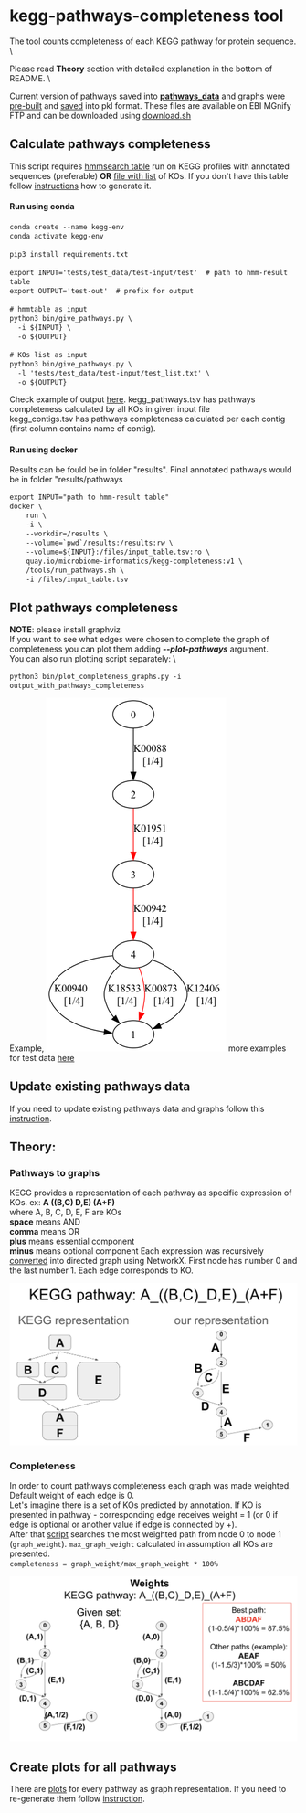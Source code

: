 # kegg-pathways-completeness tool

The tool counts completeness of each KEGG pathway for protein sequence. \

Please read **Theory** section with detailed explanation in the bottom of README. \

Current version of pathways saved into **[pathways_data](pathways_data)** and graphs were [pre-built](graphs/README.md) and [saved](graphs/graphs.pkl) into pkl format. 
These files are available on EBI MGnify FTP and can be downloaded using [download.sh](download.sh)

## Calculate pathways completeness
This script requires [hmmsearch table](tests/test_data/test-input/test) run on KEGG profiles with annotated sequences (preferable) **OR** [file with list](tests/test_data/test-input/test_list.txt) of KOs.
If you don't have this table follow [instructions](src/README.md) how to generate it.

#### Run using conda 
```commandline
conda create --name kegg-env
conda activate kegg-env

pip3 install requirements.txt

export INPUT='tests/test_data/test-input/test'  # path to hmm-result table
export OUTPUT='test-out'  # prefix for output

# hmmtable as input
python3 bin/give_pathways.py \
  -i ${INPUT} \
  -o ${OUTPUT}

# KOs list as input
python3 bin/give_pathways.py \
  -l 'tests/test_data/test-input/test_list.txt' \
  -o ${OUTPUT}
```
Check example of output [here](tests/test_data/test-output).
kegg_pathways.tsv has pathways completeness calculated by all KOs in given input file \
kegg_contigs.tsv has pathways completeness calculated per each contig (first column contains name of contig).


#### Run using docker
Results can be fould be in folder "results". Final annotated pathways would be in folder "results/pathways
```commandline
export INPUT="path to hmm-result table"
docker \
    run \
    -i \
    --workdir=/results \
    --volume=`pwd`/results:/results:rw \
    --volume=${INPUT}:/files/input_table.tsv:ro \
    quay.io/microbiome-informatics/kegg-completeness:v1 \
    /tools/run_pathways.sh \
    -i /files/input_table.tsv
```

## Plot pathways completeness
**NOTE**: please install graphviz \
If you want to see what edges were chosen to complete the graph of completeness you can plot them adding **_--plot-pathways_** argument. \
You can also run plotting script separately: \

```commandline
python3 bin/plot_completeness_graphs.py -i output_with_pathways_completeness
```

Example,
![M00050.png](tests%2Ftest_data%2Ftest-output%2Fplots%2FM00050.png)
more examples for test data [here](tests/test_data/test-output/plots)

## Update existing pathways data
If you need to update existing pathways data and graphs follow this [instruction]().

## Theory: 
### Pathways to graphs 
KEGG provides a representation of each pathway as specific expression of KOs.
ex: **A ((B,C) D,E) (A+F)** \
where A, B, C, D, E, F are KOs \
**space** means AND \
**comma** means OR \
**plus** means essential component \
**minus** means optional component
Each expression was recursively [converted](bin/make_graphs/make_graphs.py) into directed graph using NetworkX. First node has number 0 and the last number 1. Each edge corresponds to KO. 

![ex1.png](src%2Fimg%2Fex1.png)

### Completeness
In order to count pathways completeness each graph was made weighted. Default weight of each edge is 0. \
Let's imagine there is a set of KOs predicted by annotation. If KO is presented in pathway - corresponding edge receives weight = 1 (or 0 if edge is optional or another value if edge is connected by +). \
After that [script](bin/give_pathways.py) searches the most weighted path from node 0 to node 1 (`graph_weight`). 
`max_graph_weight` calculated in assumption all KOs are presented. \
``
completeness = graph_weight/max_graph_weight * 100%
``

![ex2.png](src%2Fimg%2Fex2.png)


## Create plots for all pathways
There are [plots](graphs/png) for every pathway as graph representation.
If you need to re-generate them follow [instruction](graphs/README.md).

